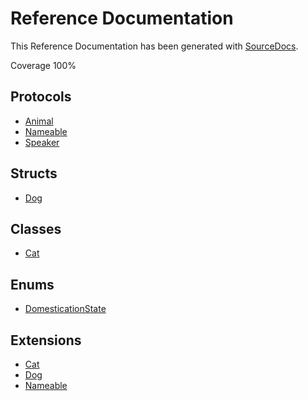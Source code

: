 # Reference Documentation
This Reference Documentation has been generated with
[SourceDocs](https://github.com/eneko/SourceDocs).

Coverage 100%

## Protocols

-   [Animal](Protocols/Animal)
-   [Nameable](Protocols/Nameable)
-   [Speaker](Protocols/Speaker)

## Structs

-   [Dog](Structs/Dog)

## Classes

-   [Cat](Classes/Cat)

## Enums

-   [DomesticationState](Enums/DomesticationState)

## Extensions

-   [Cat](Extensions/Cat)
-   [Dog](Extensions/Dog)
-   [Nameable](Extensions/Nameable)

